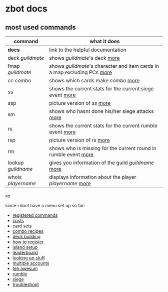 # zbot docs

## most used commands

| command 				| what it does |
|--|--|
| **docs** 				| link to the helpful documentation |
| deck _guildmate_ 		| shows _guildmate_'s deck [more](deck-building) |
| fmap _guildmate_ 		| shows _guildmate_'s character and item cards in a map excluding PCs [more](deck-building) |
| cc _combo_ 			| shows which cards make _combo_ [more](combo-recipes) |
| ss 					| shows the current stats for the current siege event [more](siege) |
| ssp 					| picture version of _ss_ [more](siege) |
| sm 					| shows who hasnt done his/her siege attacks [more](siege) |
| rs 					| shows the current stats for the current rumble event [more](rumble) |
| rsp 					| picture version of _rs_ [more](rumble) |
| rm 					| shows who is missing for the current round in rumble event [more](rumble) |
| lookup _guildname_ 	| gives you information of the guild _guildname_ [more](looking-up-stuff) |
| whois _playername_ 	| displays information about the player _playername_ [more](looking-up-stuff) |

xo

since i dont have a menu set up so far:
 * [registered commands](registered-commands)
 * [costs](costs)
 * [card sets](card-sets)
 * [combo recipes](combo-recipes)
 * [deck building](deck-building)
 * [how to register](how-to-register)
 * [island setup](island-setup)
 * [leaderboard](leaderboard)
 * [looking up stuff](looking-up-stuff)
 * [multiple accounts](multiple-accounts)
 * [teh awesum](registered-commands)
 * [rumble](rumble)
 * [siege](siege)
 * [troubleshoot](troubleshoot)

<!--stackedit_data:
eyJoaXN0b3J5IjpbMTA4MjYyNjI4OCwxODcwOTQwMDE3LC0yOD
k4NjgwNTMsLTEyMDk5MzIzMDksNTk3MDYzMjkzLDE5MjQyMjkw
MzIsMTI4MjgzNTAzMCwxOTYzNzY4NDQzLDE0OTQyNTU2MTQsLT
IwNjAxMzc1MTNdfQ==
-->